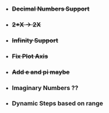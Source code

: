 - ### ~~Decimal Numbers Support~~
- ### ~~2*X -> 2X~~
- ### ~~Infinity Support~~
- ### ~~Fix Plot Axis~~
- ### ~~Add e and pi maybe~~
- ### Imaginary Numbers ??
- ### Dynamic Steps based on range